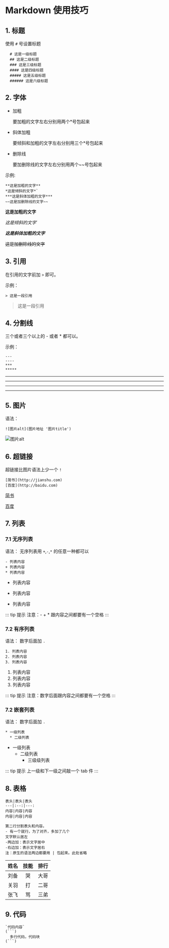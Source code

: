 # Markdown 使用技巧

## 1. 标题
使用 `#` 号设置标题
```
  # 这是一级标题
  ## 这是二级标题
  ### 这是三级标题
  #### 这是四级标题
  ##### 这是五级标题
  ###### 这是六级标题
```
## 2. 字体
- 加粗

  要加粗的文字左右分别用两个*号包起来

- 斜体加粗

  要倾斜和加粗的文字左右分别用三个*号包起来

- 删除线

  要加删除线的文字左右分别用两个~~号包起来

示例:
```
**这是加粗的文字**
*这是倾斜的文字*`
***这是斜体加粗的文字***
~~这是加删除线的文字~~
```

**这是加粗的文字**

*这是倾斜的文字*`

***这是斜体加粗的文字***

~~这是加删除线的文字~~

## 3. 引用

在引用的文字前加 `>` 即可。

示例：
```
> 这是一段引用
```
> 这是一段引用

## 4. 分割线
三个或者三个以上的 - 或者 * 都可以。

示例：

```
---
----
***
*****
```

---
----
***
*****

## 5. 图片
语法：
```
![图片alt](图片地址 '图片title')
```
![图片alt](https://timgsa.baidu.com/timg?image&quality=80&size=b9999_10000&sec=1574507083400&di=8bad55aaaf3d51e094bbd869a40d3ab7&imgtype=0&src=http%3A%2F%2Fpic.5577.com%2Fup%2F2019-3%2F2019311114192006.png '图片title')

## 6. 超链接
超链接比图片语法上少一个 `!`
```
[简书](http://jianshu.com)
[百度](http://baidu.com)
```
[简书](http://jianshu.com)

[百度](http://baidu.com)

## 7. 列表
### 7.1 无序列表
语法：
无序列表用 `+`,`-`,`*` 的任意一种都可以
```
- 列表内容
+ 列表内容
* 列表内容
```
- 列表内容
+ 列表内容
* 列表内容

::: tip 提示
注意：- + * 跟内容之间都要有一个空格
:::

### 7.2 有序列表
语法：
数字后面加 `.`
```
1. 列表内容
2. 列表内容
3. 列表内容
```
1. 列表内容
2. 列表内容
3. 列表内容

::: tip 提示
注意：数字后面跟内容之间都要有一个空格
:::

### 7.2 嵌套列表
语法：
数字后面加 `.`
```
* 一级列表
  * 二级列表
```
* 一级列表
  * 二级列表
    * 三级级列表

::: tip 提示
上一级和下一级之间敲一个 tab 件
:::

## 8. 表格
```
表头|表头|表头
---|:--:|---:
内容|内容|内容
内容|内容|内容

第二行分割表头和内容。
- 有一个就行，为了对齐，多加了几个
文字默认居左
-两边加：表示文字居中
-右边加：表示文字居右
注：原生的语法两边都要用 | 包起来。此处省略
```
姓名|技能|排行
--|:--:|--:
刘备|哭|大哥
关羽|打|二哥
张飞|骂|三弟

## 9. 代码
```
`代码内容`
(```)
  多行代码，代码块
(```)
```
